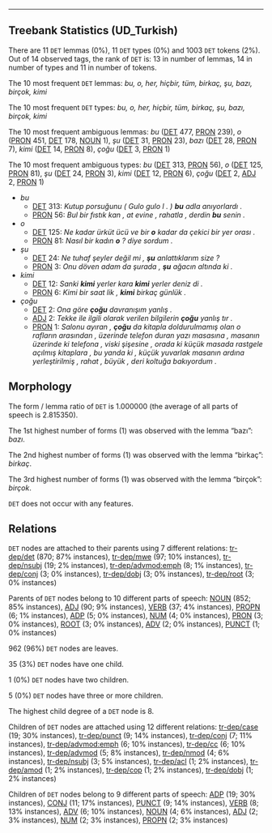 

--------------------------------------------------------------------------------

## Treebank Statistics (UD_Turkish)

There are 11 `DET` lemmas (0%), 11 `DET` types (0%) and 1003 `DET` tokens (2%).
Out of 14 observed tags, the rank of `DET` is: 13 in number of lemmas, 14 in number of types and 11 in number of tokens.

The 10 most frequent `DET` lemmas: <em>bu, o, her, hiçbir, tüm, birkaç, şu, bazı, birçok, kimi</em>

The 10 most frequent `DET` types:  <em>bu, o, her, hiçbir, tüm, birkaç, şu, bazı, birçok, kimi</em>

The 10 most frequent ambiguous lemmas: <em>bu</em> ([DET]() 477, [PRON]() 239), <em>o</em> ([PRON]() 451, [DET]() 178, [NOUN]() 1), <em>şu</em> ([DET]() 31, [PRON]() 23), <em>bazı</em> ([DET]() 28, [PRON]() 7), <em>kimi</em> ([DET]() 14, [PRON]() 8), <em>çoğu</em> ([DET]() 3, [PRON]() 1)

The 10 most frequent ambiguous types:  <em>bu</em> ([DET]() 313, [PRON]() 56), <em>o</em> ([DET]() 125, [PRON]() 81), <em>şu</em> ([DET]() 24, [PRON]() 3), <em>kimi</em> ([DET]() 12, [PRON]() 6), <em>çoğu</em> ([DET]() 2, [ADJ]() 2, [PRON]() 1)


* <em>bu</em>
  * [DET]() 313: <em>Kutup porsuğunu ( Gulo gulo l . ) <b>bu</b> adla anıyorlardı .</em>
  * [PRON]() 56: <em>Bul bir fıstık kan , at evine , rahatla , derdin <b>bu</b> senin .</em>
* <em>o</em>
  * [DET]() 125: <em>Ne kadar ürküt ücü ve bir <b>o</b> kadar da çekici bir yer orası .</em>
  * [PRON]() 81: <em>Nasıl bir kadın <b>o</b> ? diye sordum .</em>
* <em>şu</em>
  * [DET]() 24: <em>Ne tuhaf şeyler değil mi , <b>şu</b> anlattıklarım size ?</em>
  * [PRON]() 3: <em>Onu döven adam da şurada , <b>şu</b> ağacın altında ki .</em>
* <em>kimi</em>
  * [DET]() 12: <em>Sanki <b>kimi</b> yerler kara <b>kimi</b> yerler deniz di .</em>
  * [PRON]() 6: <em>Kimi bir saat lik , <b>kimi</b> birkaç günlük .</em>
* <em>çoğu</em>
  * [DET]() 2: <em>Ona göre <b>çoğu</b> davranışım yanlış .</em>
  * [ADJ]() 2: <em>Tekke ile ilgili olarak verilen bilgilerin <b>çoğu</b> yanlış tır .</em>
  * [PRON]() 1: <em>Salonu ayıran , <b>çoğu</b> da kitapla doldurulmamış olan o rafların arasından , üzerinde telefon duran yazı masasına , masanın üzerinde ki telefona , viski şişesine , orada ki küçük masada rastgele açılmış kitaplara , bu yanda ki , küçük yuvarlak masanın ardına yerleştirilmiş , rahat , büyük , deri koltuğa bakıyordum .</em>

## Morphology

The form / lemma ratio of `DET` is 1.000000 (the average of all parts of speech is 2.815350).

The 1st highest number of forms (1) was observed with the lemma “bazı”: <em>bazı</em>.

The 2nd highest number of forms (1) was observed with the lemma “birkaç”: <em>birkaç</em>.

The 3rd highest number of forms (1) was observed with the lemma “birçok”: <em>birçok</em>.

`DET` does not occur with any features.


## Relations

`DET` nodes are attached to their parents using 7 different relations: [tr-dep/det]() (870; 87% instances), [tr-dep/mwe]() (97; 10% instances), [tr-dep/nsubj]() (19; 2% instances), [tr-dep/advmod:emph]() (8; 1% instances), [tr-dep/conj]() (3; 0% instances), [tr-dep/dobj]() (3; 0% instances), [tr-dep/root]() (3; 0% instances)

Parents of `DET` nodes belong to 10 different parts of speech: [NOUN]() (852; 85% instances), [ADJ]() (90; 9% instances), [VERB]() (37; 4% instances), [PROPN]() (6; 1% instances), [ADP]() (5; 0% instances), [NUM]() (4; 0% instances), [PRON]() (3; 0% instances), [ROOT]() (3; 0% instances), [ADV]() (2; 0% instances), [PUNCT]() (1; 0% instances)

962 (96%) `DET` nodes are leaves.

35 (3%) `DET` nodes have one child.

1 (0%) `DET` nodes have two children.

5 (0%) `DET` nodes have three or more children.

The highest child degree of a `DET` node is 8.

Children of `DET` nodes are attached using 12 different relations: [tr-dep/case]() (19; 30% instances), [tr-dep/punct]() (9; 14% instances), [tr-dep/conj]() (7; 11% instances), [tr-dep/advmod:emph]() (6; 10% instances), [tr-dep/cc]() (6; 10% instances), [tr-dep/advmod]() (5; 8% instances), [tr-dep/nmod]() (4; 6% instances), [tr-dep/nsubj]() (3; 5% instances), [tr-dep/acl]() (1; 2% instances), [tr-dep/amod]() (1; 2% instances), [tr-dep/cop]() (1; 2% instances), [tr-dep/dobj]() (1; 2% instances)

Children of `DET` nodes belong to 9 different parts of speech: [ADP]() (19; 30% instances), [CONJ]() (11; 17% instances), [PUNCT]() (9; 14% instances), [VERB]() (8; 13% instances), [ADV]() (6; 10% instances), [NOUN]() (4; 6% instances), [ADJ]() (2; 3% instances), [NUM]() (2; 3% instances), [PROPN]() (2; 3% instances)

